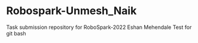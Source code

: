 # Robospark-Unmesh_Naik
Task submission repository for RoboSpark-2022
Eshan Mehendale
Test for git bash